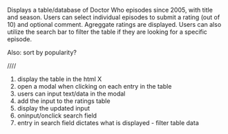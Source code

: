 Displays a table/database of Doctor Who episodes since 2005, with title and season. Users can select individual episodes to submit a rating (out of 10) and optional comment. Agreggate ratings are displayed. Users can also utilize the search bar to filter the table if they are looking for a specific episode. 

Also: sort by popularity?

////

1. display the table in the html X
2. open a modal when clicking on each entry in the table
3. users can input text/data in the modal
4. add the input to the ratings table
5. display the updated input
6. oninput/onclick search field
7. entry in search field dictates what is displayed - filter table data